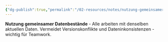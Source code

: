 ```yaml
---
{"dg-publish":true,"permalink":"/02-resources/notes/nutzung-gemeinsamer-datenbestaende/","tags":["informatik/netzwerk/daten","organisation/effizienz"],"noteIcon":"","updated":"2025-09-10T16:35:30.259+02:00"}
---
```



**Nutzung gemeinsamer Datenbestände** - Alle arbeiten mit denselben aktuellen Daten.
Vermeidet Versionskonflikte und Dateninkonsistenzen - wichtig für Teamwork.